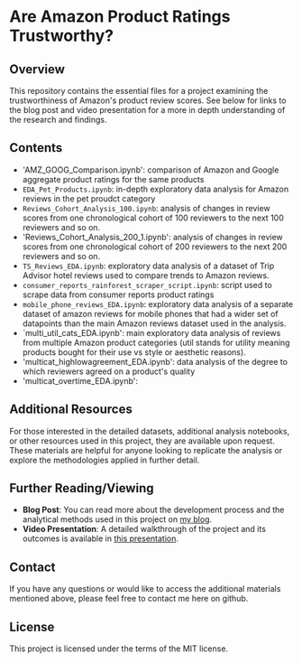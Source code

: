 # Are Amazon Product Ratings Trustworthy?

## Overview
This repository contains the essential files for a project examining the trustworthiness of Amazon's product review scores. See below for links to the blog post and video presentation for a more in depth understanding of the research and findings. 

## Contents
- 'AMZ_GOOG_Comparison.ipynb': comparison of Amazon and Google aggregate product ratings for the same products
- `EDA_Pet_Products.ipynb`: in-depth exploratory data analysis for Amazon reviews in the pet proudct category
- `Reviews_Cohort_Analysis_100.ipynb`: analysis of changes in review scores from one chronological cohort of 100 reviewers to the next 100 reviewers and so on.
- 'Reviews_Cohort_Analysis_200_1.ipynb':  analysis of changes in review scores from one chronological cohort of 200 reviewers to the next 200 reviewers and so on.
- `TS_Reviews_EDA.ipynb`: exploratory data analysis of a dataset of Trip Advisor hotel reviews used to compare trends to Amazon reviews.
- `consumer_reports_rainforest_scraper_script.ipynb`: script used to scrape data from consumer reports product ratings
- `mobile_phone_reviews_EDA.ipynb`: exploratory data analysis of a separate dataset of amazon reviews for mobile phones that had a wider set of datapoints than the main Amazon reviews dataset used in the analysis.
- `multi_util_cats_EDA.ipynb': main exploratory data analysis of reviews from multiple Amazon product categories (util stands for utility meaning products bought for their use vs style or aesthetic reasons).
- 'multicat_highlowagreement_EDA.ipynb': data analysis of the degree to which reviewers agreed on a product's quality
- 'multicat_overtime_EDA.ipynb': 

## Additional Resources
For those interested in the detailed datasets, additional analysis notebooks, or other resources used in this project, they are available upon request. These materials are helpful for anyone looking to replicate the analysis or explore the methodologies applied in further detail.


## Further Reading/Viewing
- **Blog Post**: You can read more about the development process and the analytical methods used in this project on [my blog](https://nycdatascience.com/blog/student-works/buyer-beware-amazons-questionable-product-ratings/).
- **Video Presentation**: A detailed walkthrough of the project and its outcomes is available in [this presentation](https://youtu.be/DDuu1q9dbYQ?si=RIQYwM7F9S4eXxpH).

## Contact
If you have any questions or would like to access the additional materials mentioned above, please feel free to contact me here on github.

## License
This project is licensed under the terms of the MIT license.
